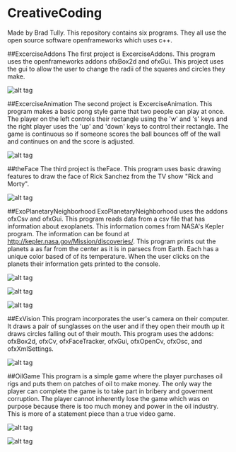 # CreativeCoding
Made by Brad Tully.
This repository contains six programs. They all use the open source software openframeworks which uses c++. 

##ExcerciseAddons
The first project is ExcerciseAddons. This program uses the openframeworks addons ofxBox2d and ofxGui. This project uses the gui to allow the user to change the radii of the squares and circles they make. 

![alt tag](https://github.com/BradTu/CreativeCoding/blob/master/Addons.PNG)

##ExcerciseAnimation
The second project is ExcerciseAnimation. This program makes a basic pong style game that two people can play at once. The player on the left controls their rectangle using the 'w' and 's' keys and the right player uses the 'up' and 'down' keys to control their rectangle. The game is continuous so if someone scores the ball bounces off of the wall and continues on and the score is adjusted.

![alt tag](https://github.com/BradTu/CreativeCoding/blob/master/Animation.PNG)

##theFace
The third project is theFace. This program uses basic drawing features to draw the face of Rick Sanchez from the TV show "Rick and Morty". 

![alt tag](https://github.com/BradTu/CreativeCoding/blob/master/Face.PNG)

##ExoPlanetaryNeighborhood
ExoPlanetaryNeighborhood uses the addons ofxCsv and ofxGui. This program reads data from a csv file that has information about exoplanets. This information comes from NASA's Kepler program. The information can be found at http://kepler.nasa.gov/Mission/discoveries/. This program prints out the planets a as far from the center as it is in parsecs from Earth. Each has a unique color based of of its temperature. When the user clicks on the planets their information gets printed to the console.

![alt tag](https://github.com/BradTu/CreativeCoding/blob/master/ExoPlanetaryNeighborhood.PNG)

![alt tag](https://github.com/BradTu/CreativeCoding/blob/master/ExoPlanetaryNeighborhood(2).JPG)

![alt tag](https://github.com/BradTu/CreativeCoding/blob/master/ExoPlanetaryNeighborhood%20Console.JPG)

##ExVision
This program incorporates the user's camera on their computer. It draws a pair of sunglasses on the user and if they open their mouth up it draws circles falling out of their mouth. This program uses the addons: ofxBox2d, ofxCv, ofxFaceTracker, ofxGui, ofxOpenCv, ofxOsc, and ofxXmlSettings.

![alt tag](https://github.com/BradTu/CreativeCoding/blob/master/ExVision_Picture.JPG)

##OilGame
This program is a simple game where the player purchases oil rigs and puts them on patches of oil to make money. The only way the player can complete the game is to take part in bribery and goverment corruption. The player cannot inherently lose the game which was on purpose because there is too much money and power in the oil industry. This is more of a statement piece than a true video game. 

![alt tag](https://github.com/BradTu/CreativeCoding/blob/master/OilGame%201.JPG)

![alt tag](https://github.com/BradTu/CreativeCoding/blob/master/OilGame%202.JPG)
